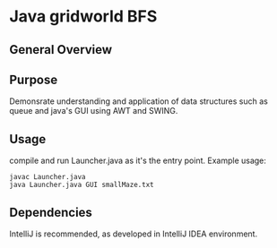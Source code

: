 # Java gridworld BFS
## General Overview


## Purpose
Demonsrate understanding and application of data structures such as queue and java's GUI using AWT and SWING.

## Usage

compile and run Launcher.java as it's the entry point.
Example usage:
```
javac Launcher.java
java Launcher.java GUI smallMaze.txt
```

## Dependencies
IntelliJ is recommended, as developed in IntelliJ IDEA environment.



